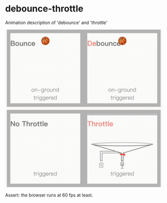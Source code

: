 # debounce-throttle
Animation description of 'debounce' and 'throttle'

![animation](./dt.gif)

Assert: the browser runs at 60 fps at least.
